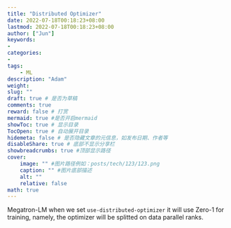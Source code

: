 ```yaml
---
title: "Distributed Optimizer"
date: 2022-07-18T00:18:23+08:00
lastmod: 2022-07-18T00:18:23+08:00
author: ["Jun"]
keywords: 
- 
categories: 
- 
tags: 
    - ML
description: "Adam"
weight:
slug: ""
draft: true # 是否为草稿
comments: true
reward: false # 打赏
mermaid: true #是否开启mermaid
showToc: true # 显示目录
TocOpen: true # 自动展开目录
hidemeta: false # 是否隐藏文章的元信息，如发布日期、作者等
disableShare: true # 底部不显示分享栏
showbreadcrumbs: true #顶部显示路径
cover:
    image: "" #图片路径例如：posts/tech/123/123.png
    caption: "" #图片底部描述
    alt: ""
    relative: false
math: true
---
```



Megatron-LM when we set `use-distributed-optimizer` it will use Zero-1 for training, namely, the optimizer will be splitted on data parallel ranks. 


